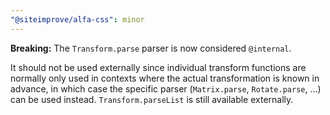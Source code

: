 ```yaml
---
"@siteimprove/alfa-css": minor
---
```


**Breaking:** The `Transform.parse` parser is now considered `@internal`.

It should not be used externally since individual transform functions are normally only used in contexts where the actual transformation is known in advance, in which case the specific parser (`Matrix.parse`, `Rotate.parse`, …) can be used instead. `Transform.parseList` is still available externally.
